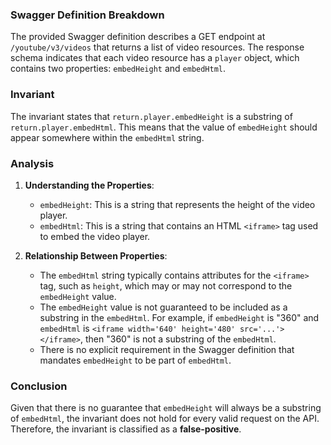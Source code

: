 ### Swagger Definition Breakdown
The provided Swagger definition describes a GET endpoint at `/youtube/v3/videos` that returns a list of video resources. The response schema indicates that each video resource has a `player` object, which contains two properties: `embedHeight` and `embedHtml`. 

### Invariant
The invariant states that `return.player.embedHeight` is a substring of `return.player.embedHtml`. This means that the value of `embedHeight` should appear somewhere within the `embedHtml` string. 

### Analysis
1. **Understanding the Properties**: 
   - `embedHeight`: This is a string that represents the height of the video player. 
   - `embedHtml`: This is a string that contains an HTML `<iframe>` tag used to embed the video player. 

2. **Relationship Between Properties**: 
   - The `embedHtml` string typically contains attributes for the `<iframe>` tag, such as `height`, which may or may not correspond to the `embedHeight` value. 
   - The `embedHeight` value is not guaranteed to be included as a substring in the `embedHtml`. For example, if `embedHeight` is "360" and `embedHtml` is `<iframe width='640' height='480' src='...'></iframe>`, then "360" is not a substring of the `embedHtml`. 
   - There is no explicit requirement in the Swagger definition that mandates `embedHeight` to be part of `embedHtml`. 

### Conclusion
Given that there is no guarantee that `embedHeight` will always be a substring of `embedHtml`, the invariant does not hold for every valid request on the API. Therefore, the invariant is classified as a **false-positive**.
